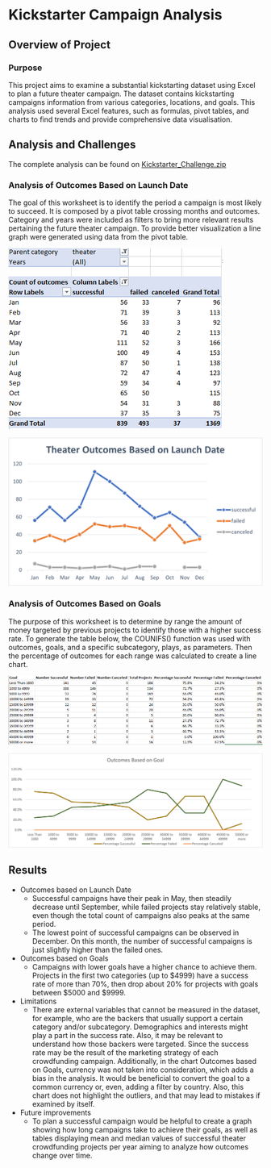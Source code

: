 # Kickstarter Campaign Analysis

## Overview of Project
### Purpose
This project aims to examine a substantial kickstarting dataset using Excel to plan a future theater campaign. The dataset contains kickstarting campaigns information from various categories, locations, and goals. This analysis used several Excel features, such as formulas, pivot tables, and charts to find trends and provide comprehensive data visualisation.

## Analysis and Challenges

The complete analysis can be found on [Kickstarter_Challenge.zip](Kickstarter_Challenge.zip)

### Analysis of Outcomes Based on Launch Date
The goal of this worksheet is to identify the period a campaign is most likely to succeed. It is composed by a pivot table crossing months and outcomes. Category and years were included as filters to bring more relevant results pertaining the future theater campaign. To provide better visualization a line graph were generated using data from the pivot table.
 
![Theater_Outcomes_vs_Launch_Table](resources/Theater_Outcomes_vs_Launch_Table.png)

![Theater_Outcomes_vs_Launch](resources/Theater_Outcomes_vs_Launch.png)
 
### Analysis of Outcomes Based on Goals
The purpose of this worksheet is to determine by range the amount of money targeted by previous projects to identify those with a higher success rate. To generate the table below, the COUNIFS() function was used with outcomes, goals, and a specific subcategory, plays, as parameters. Then the percentage of outcomes for each range was calculated to create a line chart.

![Outcomes_vs_Goals_Table](resources/Outcomes_vs_Goals_Table.png)

![Outcomes_vs_Goals](resources/Outcomes_vs_Goals.png)

## Results
- Outcomes based on Launch Date
   - Successful campaigns have their peak in May, then steadily decrease until September, while failed projects stay relatively stable, even though the total count of campaigns also peaks at the same period. 
   - The lowest point of successful campaigns can be observed in December. On this month, the number of successful campaigns is just slightly higher than the failed ones.
- Outcomes based on Goals
  - Campaigns with lower goals have a higher chance to achieve them. Projects in the first two categories (up to $4999) have a success rate of more than 70%, then drop about 20% for projects with goals between $5000 and $9999. 
- Limitations
  - There are external variables that cannot be measured in the dataset, for example, who are the backers that usually support a certain category and/or subcategory. Demographics and interests might play a part in the success rate. Also, it may be relevant to understand how those backers were targeted. Since the success rate may be the result of the marketing strategy of each crowdfunding campaign.
Additionally, in the chart Outcomes based on Goals, currency was not taken into consideration, which adds a bias in the analysis. It would be beneficial to convert the goal to a common currency or, even, adding a filter by country. Also, this chart does not highlight the outliers, and that may lead to mistakes if examined by itself.
- Future improvements
  - To plan a successful campaign would be helpful to create a graph showing how long campaigns take to achieve their goals, as well as tables displaying mean and median values of successful theater crowdfunding projects per year aiming to analyze how outcomes change over time.
